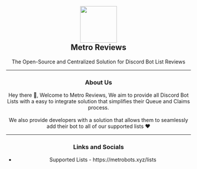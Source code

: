 <h2 align='center'>
  <img src="https://cdn.discordapp.com/icons/944825165144002641/33625f9caf4b56542efe884ea25421e1.webp" height='100px' width='100px' />
  <br /> 
  Metro Reviews
</h2>

<p align="center">
  The Open-Source and Centralized Solution for Discord Bot List Reviews
</p>

---

<h3 align='center'>
  About Us
</h3>

<p align="center">
  Hey there 👋, Welcome to Metro Reviews, We aim to provide all Discord Bot Lists with a easy to integrate solution that simplifies their Queue and Claims process.
  <br /><br />
  We also provide developers with a solution that allows them to seamlessly add their bot to all of our supported lists ❤️
</p>

---

<h3 align='center'>
  Links and Socials
</h3>

<ul align="center">
  <li align="center">Supported Lists - https://metrobots.xyz/lists</li>
</ul>


